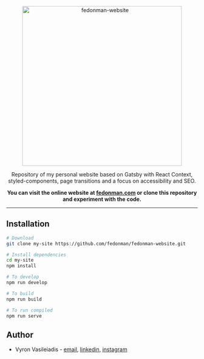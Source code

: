 <p align="center">
  <a href="https://github.com/fedonman/fedonman-website">
    <img
      src="https://fedonman.com/website-screenshot.png"
      height="420"
      alt="fedonman-website"
      title="fedonman-website"
    />
  </a>
</p>

<p align="center">
  Repository of my personal website based on Gatsby with React Context, styled-components, page transitions and a focus on accessibility and SEO.
</p>

<p align="center">
  <strong>
    You can visit the online website at <a href="https://fedonman.com">fedonman.com</a> or clone this repository and experiment with the code.
  </strong>
</p>

***

## Installation

```bash
# Download
git clone my-site https://github.com/fedonman/fedonman-website.git

# Install dependencies
cd my-site
npm install

# To develop
npm run develop

# To build
npm run build

# To run compiled
npm run serve
```

## Author

* Vyron Vasileiadis - [email](mailto:hi@fedonman.com), [linkedin](https://wwww.linkedin.com/in/fedonman), [instagram](https://instagram.com/fedonman)
